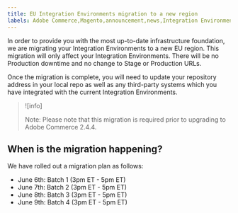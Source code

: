 ```yaml
---
title: EU Integration Environments migration to a new region
labels: Adobe Commerce,Magento,announcement,news,Integration Environments,migration,EU,upgrade,2.4.4
---
```


In order to provide you with the most up-to-date infrastructure foundation, we are migrating your Integration Environments to a new EU region. This migration will only affect your Integration Environments. There will be no Production downtime and no change to Stage or Production URLs.  

Once the migration is complete, you will need to update your repository address in your local repo as well as any third-party systems which you have integrated with the current Integration Environments.

>![info]
>
>Note: Please note that this migration is required prior to upgrading to Adobe Commerce 2.4.4.

## When is the migration happening?

We have rolled out a migration plan as follows:  

* June 6th: Batch 1 (3pm ET - 5pm ET)
* June 7th: Batch 2 (3pm ET - 5pm ET)
* June 8th: Batch 3 (3pm ET - 5pm ET)
* June 9th: Batch 4 (3pm ET - 5pm ET)
